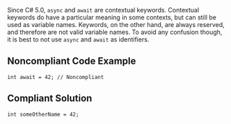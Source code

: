
Since C# 5.0, `async` and `await` are contextual keywords. Contextual keywords do have a particular meaning in some contexts, but can still be used as variable names. Keywords, on the other hand, are always reserved, and therefore are not valid variable names. To avoid any confusion though, it is best to not use `async` and `await` as identifiers.

## Noncompliant Code Example


    int await = 42; // Noncompliant


## Compliant Solution


    int someOtherName = 42;

